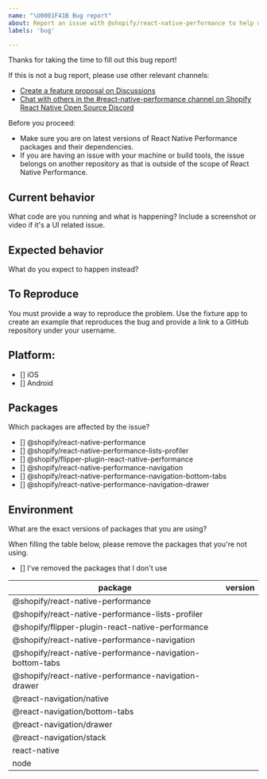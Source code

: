 ```yaml
---
name: "\U0001F41B Bug report"
about: Report an issue with @shopify/react-native-performance to help us improve
labels: 'bug'

---
```


Thanks for taking the time to fill out this bug report!

If this is not a bug report, please use other relevant channels:
- [Create a feature proposal on Discussions](https://github.com/Shopify/react-native-performance/discussions/new)
- [Chat with others in the #react-native-performance channel on Shopify React Native Open Source Discord](https://discord.com/channels/928252803867107358/928253059375726622)

Before you proceed:

- Make sure you are on latest versions of React Native Performance packages and their dependencies.
- If you are having an issue with your machine or build tools, the issue belongs on another repository as that is outside of the scope of React Native Performance.

## Current behavior
What code are you running and what is happening? Include a screenshot or video if it's a UI related issue.

## Expected behavior

What do you expect to happen instead?

## To Reproduce
You must provide a way to reproduce the problem. Use the fixture app to create an example that reproduces the bug and provide a link to a GitHub repository under your username.

## Platform:
 - [] iOS
 - [] Android

## Packages
Which packages are affected by the issue?
- [] @shopify/react-native-performance
- [] @shopify/react-native-performance-lists-profiler
- [] @shopify/flipper-plugin-react-native-performance
- [] @shopify/react-native-performance-navigation
- [] @shopify/react-native-performance-navigation-bottom-tabs
- [] @shopify/react-native-performance-navigation-drawer

## Environment
What are the exact versions of packages that you are using?

When filling the table below, please remove the packages that you're not using.

- [] I've removed the packages that I don't use

| package                                | version         |
| -------------------------------------- | --------------- |
| @shopify/react-native-performance                        |
| @shopify/react-native-performance-lists-profiler         |
| @shopify/flipper-plugin-react-native-performance         |
| @shopify/react-native-performance-navigation             |
| @shopify/react-native-performance-navigation-bottom-tabs |
| @shopify/react-native-performance-navigation-drawer      |
| @react-navigation/native                                 |
| @react-navigation/bottom-tabs                            |
| @react-navigation/drawer                                 |
| @react-navigation/stack                                  |
| react-native                                             |
| node                                                     |
